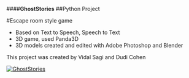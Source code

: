 ####**GhostStories**
 ##Python Project

#Escape room style game
- Based on Text to Speech, Speech to Text
- 3D game, used Panda3D
- 3D models created and edited with Adobe Photoshop and Blender



This project was created by Vidal Sagi and Dudi Cohen


[![GhostStories](https://i.ytimg.com/vi/zWh3CShX_do/maxresdefault.jpg)](https://www.youtube.com/watch?v=q3JLO-dTZcs "Watch GhostStories")
